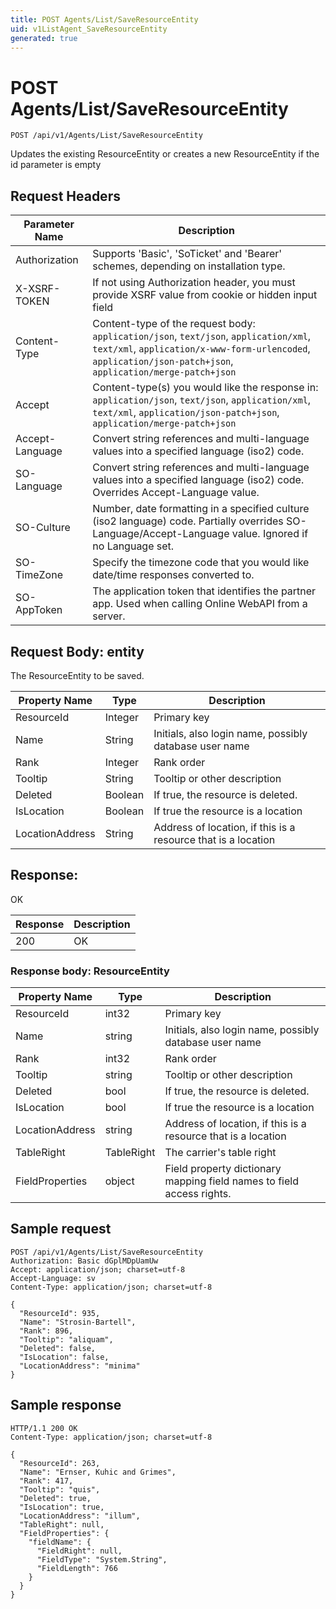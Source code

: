 ```yaml
---
title: POST Agents/List/SaveResourceEntity
uid: v1ListAgent_SaveResourceEntity
generated: true
---
```


# POST Agents/List/SaveResourceEntity

```http
POST /api/v1/Agents/List/SaveResourceEntity
```

Updates the existing ResourceEntity or creates a new ResourceEntity if the id parameter is empty








## Request Headers

| Parameter Name | Description |
|----------------|-------------|
| Authorization  | Supports 'Basic', 'SoTicket' and 'Bearer' schemes, depending on installation type. |
| X-XSRF-TOKEN   | If not using Authorization header, you must provide XSRF value from cookie or hidden input field |
| Content-Type | Content-type of the request body: `application/json`, `text/json`, `application/xml`, `text/xml`, `application/x-www-form-urlencoded`, `application/json-patch+json`, `application/merge-patch+json` |
| Accept         | Content-type(s) you would like the response in: `application/json`, `text/json`, `application/xml`, `text/xml`, `application/json-patch+json`, `application/merge-patch+json` |
| Accept-Language | Convert string references and multi-language values into a specified language (iso2) code. |
| SO-Language | Convert string references and multi-language values into a specified language (iso2) code. Overrides Accept-Language value. |
| SO-Culture | Number, date formatting in a specified culture (iso2 language) code. Partially overrides SO-Language/Accept-Language value. Ignored if no Language set. |
| SO-TimeZone | Specify the timezone code that you would like date/time responses converted to. |
| SO-AppToken | The application token that identifies the partner app. Used when calling Online WebAPI from a server. |

## Request Body: entity 

The ResourceEntity to be saved. 

| Property Name | Type |  Description |
|----------------|------|--------------|
| ResourceId | Integer | Primary key |
| Name | String | Initials, also login name, possibly database user name |
| Rank | Integer | Rank order |
| Tooltip | String | Tooltip or other description |
| Deleted | Boolean | If true, the resource is deleted. |
| IsLocation | Boolean | If true the resource is a location |
| LocationAddress | String | Address of location, if this is a resource that is a location |

## Response:

OK

| Response | Description |
|----------------|-------------|
| 200 | OK |

### Response body: ResourceEntity

| Property Name | Type |  Description |
|----------------|------|--------------|
| ResourceId | int32 | Primary key |
| Name | string | Initials, also login name, possibly database user name |
| Rank | int32 | Rank order |
| Tooltip | string | Tooltip or other description |
| Deleted | bool | If true, the resource is deleted. |
| IsLocation | bool | If true the resource is a location |
| LocationAddress | string | Address of location, if this is a resource that is a location |
| TableRight | TableRight | The carrier's table right |
| FieldProperties | object | Field property dictionary mapping field names to field access rights. |

## Sample request

```http!
POST /api/v1/Agents/List/SaveResourceEntity
Authorization: Basic dGplMDpUamUw
Accept: application/json; charset=utf-8
Accept-Language: sv
Content-Type: application/json; charset=utf-8

{
  "ResourceId": 935,
  "Name": "Strosin-Bartell",
  "Rank": 896,
  "Tooltip": "aliquam",
  "Deleted": false,
  "IsLocation": false,
  "LocationAddress": "minima"
}
```

## Sample response

```http_
HTTP/1.1 200 OK
Content-Type: application/json; charset=utf-8

{
  "ResourceId": 263,
  "Name": "Ernser, Kuhic and Grimes",
  "Rank": 417,
  "Tooltip": "quis",
  "Deleted": true,
  "IsLocation": true,
  "LocationAddress": "illum",
  "TableRight": null,
  "FieldProperties": {
    "fieldName": {
      "FieldRight": null,
      "FieldType": "System.String",
      "FieldLength": 766
    }
  }
}
```